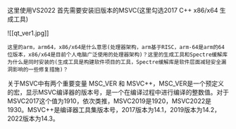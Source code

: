 这里使用VS2022
首先需要安装旧版本的MSVC(这里勾选2017 C++ x86/x64 生成工具)

![[qt_ver1.jpg]]

`这里的arm，arm64，x86/x64是什么意思(处理器架构，arm基于RISC，arm-64是arm的64位版本，x86/x64是目前个人电脑广泛使用的处理器架构)？这里的生成工具和Spectre缓解库为什么是同时安装的(生成工具是构建软件项目的工具，Spectre缓解库是软件层面减轻安全漏洞影响的一些修复措施)？`

关于MSVC中有两个重要变量 MSC_VER 和 MSVC++，MSC_VER是一个预定义的宏，显示MSVC编译器的版本号，是一个在编译过程中进行编译的整数值。对于MSVC2017这个值为1910，依次类推，MSVC2019是1920，MSVC2022是1930。MSVC++是编译器工具集版本号，2017版本为14.1，2019版本为14.2，2022版本为14.3。
